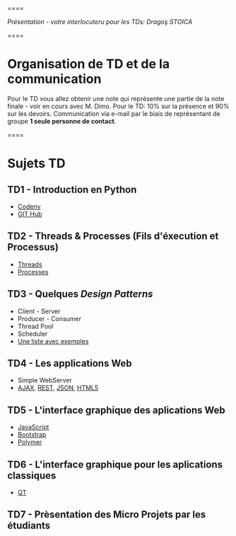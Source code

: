 
====

_Présentation - votre interlocuteru pour les TDs: Dragoş STOICA_

====

# Organisation de TD et de la communication
Pour le TD vous allez obtenir une note qui représente une partie de la note finale - voir en cours avec M. Dimo. 
Pour le TD: 10% sur la présence et 90% sur les devoirs. 
Communication via e-mail par le biais de représentant de groupe 
**1 seule personne de contact**.

====


# Sujets TD

## TD1 - Introduction en Python
* [Codenv](https://codeenv.com)
* [GIT Hub](https://github.com/)

## TD2 - Threads & Processes (Fils d'éxecution et Processus)
* [Threads](https://www.tutorialspoint.com/python/python_multithreading.htm)
* [Processes](https://docs.python.org/2/library/multiprocessing.html)

## TD3 - Quelques _Design Patterns_
* Client - Server
* Producer - Consumer
* Thread Pool
* Scheduler
* [Une liste avec exemples](https://github.com/faif/python-patterns)

## TD4 - Les applications Web
* Simple WebServer
* [AJAX](https://fr.wikipedia.org/wiki/Ajax_(informatique)), [REST](https://fr.wikipedia.org/wiki/Representational_state_transfer), [JSON](http://json.org/), [HTML5](https://developer.mozilla.org/en-US/docs/Web/Guide/HTML/HTML5)

## TD5 - L'interface graphique des aplications Web
* [JavaScript](https://developer.mozilla.org/en-US/docs/Web/JavaScript)
* [Bootstrap](http://getbootstrap.com/)
* [Polymer](https://www.polymer-project.org/1.0/)

## TD6 - L'interface graphique pour les aplications classiques
* [QT](https://www.qt.io/)

## TD7 - Prèsentation des Micro Projets par les étudiants




